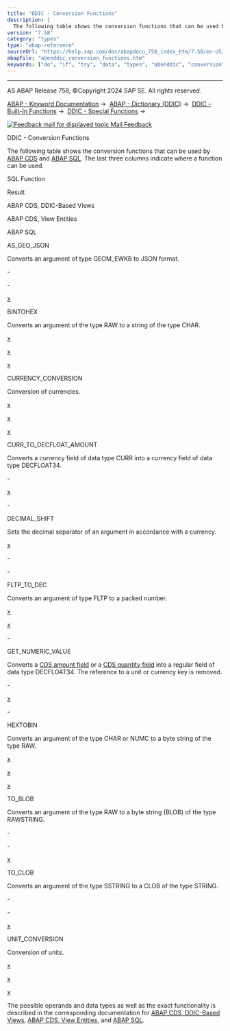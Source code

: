 ```yaml
---
title: "DDIC - Conversion Functions"
description: |
  The following table shows the conversion functions that can be used by ABAP CDS(https://help.sap.com/doc/abapdocu_758_index_htm/7.58/en-US/abenabap_cds_glosry.htm 'Glossary Entry') and ABAP SQL(https://help.sap.com/doc/abapdocu_758_index_htm/7.58/en-US/abenabap_sql_glosry.htm 'Glossary Entry').
version: "7.58"
category: "types"
type: "abap-reference"
sourceUrl: "https://help.sap.com/doc/abapdocu_758_index_htm/7.58/en-US/abenddic_conversion_functions.htm"
abapFile: "abenddic_conversion_functions.htm"
keywords: ["do", "if", "try", "data", "types", "abenddic", "conversion", "functions"]
---
```


* * *

AS ABAP Release 758, ©Copyright 2024 SAP SE. All rights reserved.

[ABAP - Keyword Documentation](https://help.sap.com/doc/abapdocu_758_index_htm/7.58/en-US/abenabap.htm) →  [ABAP - Dictionary (DDIC)](https://help.sap.com/doc/abapdocu_758_index_htm/7.58/en-US/abenabap_dictionary.htm) →  [DDIC - Built-In Functions](https://help.sap.com/doc/abapdocu_758_index_htm/7.58/en-US/abenddic_builtin_functions.htm) →  [DDIC - Special Functions](https://help.sap.com/doc/abapdocu_758_index_htm/7.58/en-US/abenddic_special_functions.htm) → 

 [![](Mail.gif?object=Mail.gif "Feedback mail for displayed topic") Mail Feedback](mailto:f1_help@sap.com?subject=Feedback%20on%20ABAP%20Documentation&body=Document:%20DDIC%20-%20Conversion%20Functions%2C%20ABENDDIC_CONVERSION_FUNCTIONS%2C%20758%0D%0A%0D%0AError:%0D%0A%0D%0A%0D%0A%0D%0ASuggestion%20for%20improvement:)

DDIC - Conversion Functions

The following table shows the conversion functions that can be used by [ABAP CDS](https://help.sap.com/doc/abapdocu_758_index_htm/7.58/en-US/abenabap_cds_glosry.htm "Glossary Entry") and [ABAP SQL](https://help.sap.com/doc/abapdocu_758_index_htm/7.58/en-US/abenabap_sql_glosry.htm "Glossary Entry"). The last three columns indicate where a function can be used.

SQL Function

Result

ABAP CDS, DDIC-Based Views

ABAP CDS, View Entities

ABAP SQL

AS\_GEO\_JSON

Converts an argument of type GEOM\_EWKB to JSON format.

\-

\-

[x](https://help.sap.com/doc/abapdocu_758_index_htm/7.58/en-US/abensql_geo_conv_func.htm)

BINTOHEX

Converts an argument of the type RAW to a string of the type CHAR.

[x](https://help.sap.com/doc/abapdocu_758_index_htm/7.58/en-US/abencds_conv_func_types_v1.htm)

[x](https://help.sap.com/doc/abapdocu_758_index_htm/7.58/en-US/abencds_conv_func_types_v2.htm)

[x](https://help.sap.com/doc/abapdocu_758_index_htm/7.58/en-US/abensql_type_conv_func.htm)

CURRENCY\_CONVERSION

Conversion of currencies.

[x](https://help.sap.com/doc/abapdocu_758_index_htm/7.58/en-US/abencds_conv_func_unit_curr_v1.htm)

[x](https://help.sap.com/doc/abapdocu_758_index_htm/7.58/en-US/abencds_conv_func_unit_curr_v2.htm)

[x](https://help.sap.com/doc/abapdocu_758_index_htm/7.58/en-US/abensql_curr_unit_conv_func.htm)

CURR\_TO\_DECFLOAT\_AMOUNT

Converts a currency field of data type CURR into a currency field of data type DECFLOAT34.

\-

[x](https://help.sap.com/doc/abapdocu_758_index_htm/7.58/en-US/abencds_conv_func_unit_curr_v2.htm)

\-

DECIMAL\_SHIFT

Sets the decimal separator of an argument in accordance with a currency.

[x](https://help.sap.com/doc/abapdocu_758_index_htm/7.58/en-US/abencds_conv_func_unit_curr_v1.htm)

\-

\-

FLTP\_TO\_DEC

Converts an argument of type FLTP to a packed number.

[x](https://help.sap.com/doc/abapdocu_758_index_htm/7.58/en-US/abencds_conv_func_types_v1.htm)

[x](https://help.sap.com/doc/abapdocu_758_index_htm/7.58/en-US/abencds_conv_func_types_v2.htm)

\-

GET\_NUMERIC\_VALUE

Converts a [CDS amount field](https://help.sap.com/doc/abapdocu_758_index_htm/7.58/en-US/abencds_amount_field_glosry.htm "Glossary Entry") or a [CDS quantity field](https://help.sap.com/doc/abapdocu_758_index_htm/7.58/en-US/abencds_quantity_glosry.htm "Glossary Entry") into a regular field of data type DECFLOAT34. The reference to a unit or currency key is removed.

\-

[x](https://help.sap.com/doc/abapdocu_758_index_htm/7.58/en-US/abencds_conv_func_unit_curr_v2.htm)

\-

HEXTOBIN

Converts an argument of the type CHAR or NUMC to a byte string of the type RAW.

[x](https://help.sap.com/doc/abapdocu_758_index_htm/7.58/en-US/abencds_conv_func_types_v1.htm)

[x](https://help.sap.com/doc/abapdocu_758_index_htm/7.58/en-US/abencds_conv_func_types_v2.htm)

[x](https://help.sap.com/doc/abapdocu_758_index_htm/7.58/en-US/abensql_type_conv_func.htm)

TO\_BLOB

Converts an argument of the type RAW to a byte string (BLOB) of the type RAWSTRING.

\-

\-

[x](https://help.sap.com/doc/abapdocu_758_index_htm/7.58/en-US/abensql_type_conv_func.htm)

TO\_CLOB

Converts an argument of the type SSTRING to a CLOB of the type STRING.

\-

\-

[x](https://help.sap.com/doc/abapdocu_758_index_htm/7.58/en-US/abensql_type_conv_func.htm)

UNIT\_CONVERSION

Conversion of units.

[x](https://help.sap.com/doc/abapdocu_758_index_htm/7.58/en-US/abencds_conv_func_unit_curr_v1.htm)

[x](https://help.sap.com/doc/abapdocu_758_index_htm/7.58/en-US/abencds_conv_func_unit_curr_v2.htm)

[x](https://help.sap.com/doc/abapdocu_758_index_htm/7.58/en-US/abensql_curr_unit_conv_func.htm)

The possible operands and data types as well as the exact functionality is described in the corresponding documentation for [ABAP CDS, DDIC-Based Views](https://help.sap.com/doc/abapdocu_758_index_htm/7.58/en-US/abencds_conversion_functions_v1.htm), [ABAP CDS, View Entities](https://help.sap.com/doc/abapdocu_758_index_htm/7.58/en-US/abencds_conversion_functions_v2.htm), and [ABAP SQL](https://help.sap.com/doc/abapdocu_758_index_htm/7.58/en-US/abenabap_sql_conversion_functions.htm).